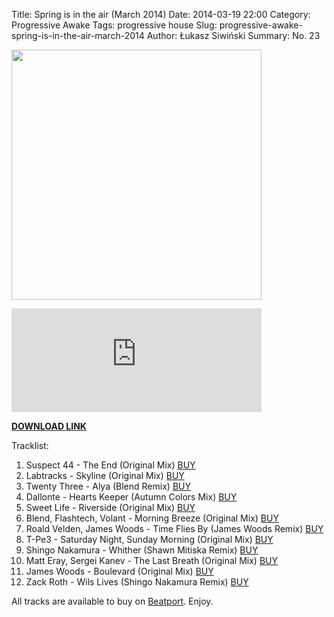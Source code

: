 Title: Spring is in the air (March 2014)
Date: 2014-03-19 22:00
Category: Progressive Awake
Tags: progressive house
Slug: progressive-awake-spring-is-in-the-air-march-2014
Author: Łukasz Siwiński
Summary: No. 23

<!-- ### IMAGE ### -->
<a href ="https://drive.google.com/uc?export=download&id=0B_4_ynm06YZINzAwSTFZNlJIcVk" 
    title="DOWNLOAD" target="_blank">
    <img width="400" src="https://drive.google.com/uc?export=download&id=0B1aIvu0NI6o4bUJlYlZOYk9CanM" />
</a>

<iframe width="400" height="166" scrolling="no" frameborder="no" src="https://w.soundcloud.com/player/?url=https%3A//api.soundcloud.com/tracks/144704833&amp;color=0066cc&amp;auto_play=false&amp;hide_related=false&amp;show_artwork=false"></iframe>

<!-- DOWNLOAD LINK -->
<a href ="https://drive.google.com/uc?export=download&id=0B_4_ynm06YZINzAwSTFZNlJIcVk" 
    title="Spring is in the air (March 2014)" target="_blank">
**DOWNLOAD LINK**
</a>

Tracklist:

1. Suspect 44 - The End (Original Mix) <a href="http://www.beatport.com/track/the-end-original-mix/4752993" target="_blank">BUY</a>
2. Labtracks - Skyline (Original Mix) <a href="http://www.beatport.com/release/skyline/1080206" target="_blank">BUY</a>
3. Twenty Three - Alya (Blend Remix) <a href="http://www.beatport.com/track/alya-blend-remix/4990147" target="_blank">BUY</a>
4. Dallonte - Hearts Keeper (Autumn Colors Mix) <a href="http://www.beatport.com/release/hearts-keeper/1135586" target="_blank">BUY</a>
5. Sweet Life - Riverside (Original Mix) <a href="http://www.beatport.com/track/riverside-original-mix/1810919" target="_blank">BUY</a>
6. Blend, Flashtech, Volant - Morning Breeze (Original Mix) <a href="http://www.beatport.com/track/morning-breeze-original-mix/5191278" target="_blank">BUY</a>
7. Roald Velden, James Woods - Time Flies By (James Woods Remix) <a href="http://www.beatport.com/track/time-flies-by-james-woods-remix/4302052" target="_blank">BUY</a>
8. T-Pe3 - Saturday Night, Sunday Morning (Original Mix) <a href="http://www.beatport.com/track/saturday-night-sunday-morning-original-mix/2031413" target="_blank">BUY</a>
9. Shingo Nakamura - Whither (Shawn Mitiska Remix) <a href="http://www.beatport.com/track/whither-shawn-mitiska-remix/3943236" target="_blank">BUY</a>
10. Matt Eray, Sergei Kanev - The Last Breath (Original Mix) <a href="http://www.beatport.com/track/the-last-breath-original-mix/5025705" target="_blank">BUY</a>
11. James Woods - Boulevard (Original Mix) <a href="http://www.beatport.com/release/boulevard/1221988" target="_blank">BUY</a>
12. Zack Roth - Wils Lives (Shingo Nakamura Remix) <a href="http://www.beatport.com/track/wils-lives-shingo-nakamura-remix/4989281" target="_blank">BUY</a>

All tracks are available to buy on <a href="http://beatport.com/" target="_ blank">Beatport</a>.
Enjoy.
